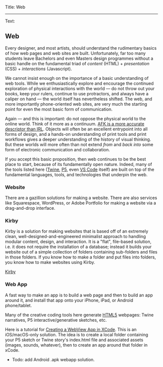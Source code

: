 Title: Web

---

Text:

## Web
Every designer, and most artists, should understand the rudimentary basics of how web pages and web sites are built. Unfortunately, far too many students leave Bachelors and even Masters design programmes without a basic handle on the fundamental triad of *content* (HTML) + *presentation* (CSS) + *interactions* (Javascript).

We cannot insist enough on the importance of a basic understanding of web tools. While we enthusiastically explore and encourage the continued exploration of physical interactions with the world — do not throw out your books, keep your rulers, continue to use protractors, and always have a caliper on hand — the world itself has nevertheless shifted. The web, and more importantly phone-oriented web sites, are very much the starting point for even the most basic form of communication.

Again — and this is important: do not oppose the physical world to the online world. Think of it more as a continuum. [AFK is a more accurate descriptor than IRL](https://www.youtube.com/watch?v=KCAGb7oSwDs). Objects will often be an excellent entrypoint into all forms of design, and a hands-on understanding of print tools and print workflows gives a deeper understanding of the history of visual thinking. But these worlds will more often than not extend *from* and *back into* some form of electronic communication and collaboration.

If you accept this basic proposition, then web continues to be the best place to start, because of its fundamentally open nature. Indeed, many of the tools listed here ([Twine](0_writing), [P5](3_code), even [VS Code](3_code) itself) are built on top of the fundamental languages, tools, and technologies that underpin the web.

### Website
There are a gazillion solutions for making a website. There are also services like Squarespace, WordPress, or Adobe Portfolio for making a website via a drag-and-drop interface.

### Kirby
Kirby is a solution for making websites that is based off of an extremely clean, well-designed-and-engineered minimalist approach to handling modular content, design, and interaction. It is a "flat", file-based solution, i.e. it does not require the installation of a database; instead it builds your website out of a simple collection of folders containing sub-folders and files in those folders. If you know how to make a folder and put files into folders, you know how to make websites using Kirby.

[Kirby](https://getkirby.com)

### Web App
A fast way to make an app is to build a web page and then to build an app around it, and install that app onto your iPhone, iPad, or Android phone/tablet.

Many of the creative coding tools here generate [HTML5](https://fr.wikipedia.org/wiki/HTML5) webpages: Twine narratives, P5 interactive/generative sketches, etc. 

Here is a tutorial for [Creating a WebView App in XCode](https://www.youtube.com/watch?v=zm9g7hPESz8). This is an iOS/macOS-only solution. The idea is to create a local folder containing your P5 sketch or Twine story's index.html file and associated assets (images, sounds, whatever), then to create an app around that folder in xCode.

- Todo: add Android .apk webapp solution.
